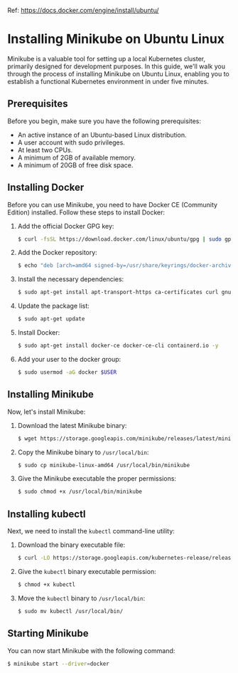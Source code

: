 Ref: https://docs.docker.com/engine/install/ubuntu/

# Installing Minikube on Ubuntu Linux

Minikube is a valuable tool for setting up a local Kubernetes cluster, primarily designed for development purposes. In this guide, we'll walk you through the process of installing Minikube on Ubuntu Linux, enabling you to establish a functional Kubernetes environment in under five minutes.

## Prerequisites

Before you begin, make sure you have the following prerequisites:

- An active instance of an Ubuntu-based Linux distribution.
- A user account with sudo privileges.
- At least two CPUs.
- A minimum of 2GB of available memory.
- A minimum of 20GB of free disk space.

## Installing Docker

Before you can use Minikube, you need to have Docker CE (Community Edition) installed. Follow these steps to install Docker:

1. Add the official Docker GPG key:

    ```bash
    $ curl -fsSL https://download.docker.com/linux/ubuntu/gpg | sudo gpg --dearmor -o /usr/share/keyrings/docker-archive-keyring.gpg
    ```

2. Add the Docker repository:

    ```bash
    $ echo "deb [arch=amd64 signed-by=/usr/share/keyrings/docker-archive-keyring.gpg] https://download.docker.com/linux/ubuntu $(lsb_release -cs) stable" | sudo tee /etc/apt/sources.list.d/docker.list > /dev/null
    ```

3. Install the necessary dependencies:

    ```bash
    $ sudo apt-get install apt-transport-https ca-certificates curl gnupg lsb-release -y
    ```

4. Update the package list:

    ```bash
    $ sudo apt-get update
    ```

5. Install Docker:

    ```bash
    $ sudo apt-get install docker-ce docker-ce-cli containerd.io -y
    ```

6. Add your user to the docker group:

    ```bash
    $ sudo usermod -aG docker $USER
    ```

## Installing Minikube

Now, let's install Minikube:

1. Download the latest Minikube binary:

    ```bash
    $ wget https://storage.googleapis.com/minikube/releases/latest/minikube-linux-amd64
    ```

2. Copy the Minikube binary to `/usr/local/bin`:

    ```bash
    $ sudo cp minikube-linux-amd64 /usr/local/bin/minikube
    ```

3. Give the Minikube executable the proper permissions:

    ```bash
    $ sudo chmod +x /usr/local/bin/minikube
    ```

## Installing kubectl

Next, we need to install the `kubectl` command-line utility:

1. Download the binary executable file:

    ```bash
    $ curl -LO https://storage.googleapis.com/kubernetes-release/release/$(curl -s https://storage.googleapis.com/kubernetes-release/release/stable.txt)/bin/linux/amd64/kubectl
    ```

2. Give the `kubectl` binary executable permission:

    ```bash
    $ chmod +x kubectl
    ```

3. Move the `kubectl` binary to `/usr/local/bin`:

    ```bash
    $ sudo mv kubectl /usr/local/bin/
    ```

## Starting Minikube

You can now start Minikube with the following command:

```bash
$ minikube start --driver=docker
